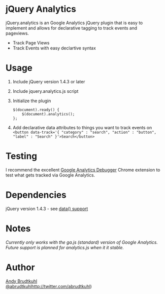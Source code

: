 jQuery Analytics
=========

jQuery.analytics is an Google Analytics jQuery plugin that is easy to implement and allows for declarative tagging to track events and pageviews.

  - Track Page Views
  - Track Events with easy declartive syntax

Usage
=====
1. Include jQuery version 1.4.3 or later
2. Include jquery.analytics.js script
3. Initialize the plugin
    
    ```
    $(document).ready() {
        $(document).analytics();
    };
    ```

4. Add declarative data attributes to things you want to track events on
    ```<button data-track='{ "category" : "search", "action" : "button", "label" : "Search" }'>Search</button>```

Testing
=======
I recommend the excellent [Google Analytics Debugger](https://chrome.google.com/webstore/detail/google-analytics-debugger/jnkmfdileelhofjcijamephohjechhna?hl=en) Chrome extension to test what gets tracked via Google Analytics.

Dependencies
============
jQuery version 1.4.3 - see [data() support](http://api.jquery.com/data/#data-html5)

Notes
=====
_Currently only works with the ga.js (standard) version of Google Analytics. Future support is planned for analytics.js when it it stable._

Author
======
[Andy Brudtkuhl](http://youmetandy.com)  
[@abrudtkuhl]([)http://twitter.com/abrudtkuhl)